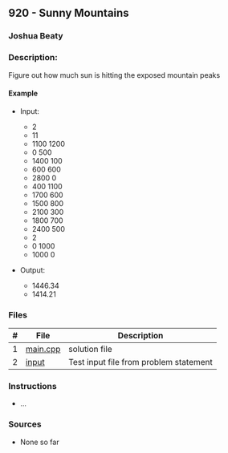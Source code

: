 ## 920 - Sunny Mountains
### Joshua Beaty
### Description:

Figure out how much sun is hitting the exposed mountain peaks

#### Example

- Input: 
    - 2
    - 11
    - 1100 1200
    - 0 500
    - 1400 100
    - 600 600
    - 2800 0
    - 400 1100
    - 1700 600
    - 1500 800
    - 2100 300
    - 1800 700
    - 2400 500
    - 2
    - 0 1000
    - 1000 0


- Output: 
    - 1446.34
    - 1414.21

### Files

|   #   | File                       | Description                                                |
| :---: | -------------------------- | ---------------------------------------------------------- |
|   1   | [main.cpp](./main.cpp)     | solution file                                              |
|   2   | [input](./input)           | Test input file from problem statement                     |


### Instructions

- ...

### Sources

- None so far